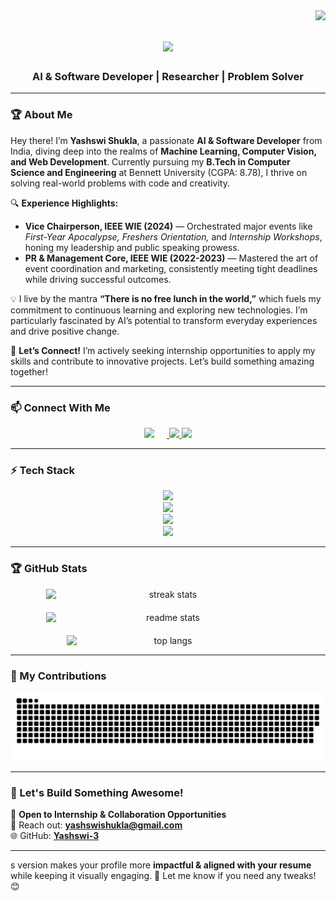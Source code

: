 <img align="right" src="https://visitor-badge.laobi.icu/badge?page_id=yashswi-3.yashswi-3" />

<h1 align="center">
    <img src="https://readme-typing-svg.herokuapp.com/?font=Righteous&size=35&center=true&vCenter=true&width=500&height=70&duration=4000&lines=Hi+There!+👋;+I'm+Yashswi+Shukla!;" />
</h1>

<h3 align="center">AI & Software Developer | Researcher | Problem Solver</h3>

---

### 🏆 About Me  
Hey there! I’m **Yashswi Shukla**, a passionate **AI & Software Developer** from India, diving deep into the realms of **Machine Learning, Computer Vision, and Web Development**. Currently pursuing my **B.Tech in Computer Science and Engineering** at Bennett University (CGPA: 8.78), I thrive on solving real-world problems with code and creativity.

🔍 **Experience Highlights:**  
- **Vice Chairperson, IEEE WIE (2024)** — Orchestrated major events like *First-Year Apocalypse, Freshers Orientation,* and *Internship Workshops*, honing my leadership and public speaking prowess.  
- **PR & Management Core, IEEE WIE (2022-2023)** — Mastered the art of event coordination and marketing, consistently meeting tight deadlines while driving successful outcomes.

💡 I live by the mantra **“There is no free lunch in the world,”** which fuels my commitment to continuous learning and exploring new technologies. I’m particularly fascinated by AI’s potential to transform everyday experiences and drive positive change.

🌟 **Let’s Connect!** I’m actively seeking internship opportunities to apply my skills and contribute to innovative projects. Let’s build something amazing together!

---

### 📫 Connect With Me  
<div align="center"> 
    <a href="mailto:yashswishukla@gmail.com">
        <img src="https://img.shields.io/badge/Gmail-333333?style=for-the-badge&logo=gmail&logoColor=red" style="margin-right: 20px;" />
    </a>
    <a href="https://www.linkedin.com/in/yashswi-shukla-8384ba252/" target="_blank">
        <img src="https://img.shields.io/badge/LinkedIn-0077B5?style=for-the-badge&logo=linkedin&logoColor=white" />
    </a>
    <a href="https://github.com/Yashswi-3" target="_blank">
        <img src="https://img.shields.io/badge/GitHub-171515?style=for-the-badge&logo=github&logoColor=white" />
    </a>
</div>

---

### ⚡ Tech Stack  
<div align="center">
    <!-- Programming Languages -->
    <img src="https://skillicons.dev/icons?i=python,cpp,java,javascript,html,css,sql" />
    <br>
    <!-- Frameworks -->
    <img src="https://skillicons.dev/icons?i=react,nodejs,express,flask" />
    <br>
    <!-- Libraries & Tools -->
    <img src="https://skillicons.dev/icons?i=tensorflow,keras,numpy,pandas,mongodb,mysql" />
    <br>
    <!-- Other Tools -->
    <img src="https://skillicons.dev/icons?i=git,github,vscode,jupyter,linux" />
</div>


---

### 🏆 GitHub Stats  
<div align="center" style="display: flex; flex-direction: column; align-items: center; gap: 20px;">
  <img width="390" src="https://github-readme-streak-stats-salesp07.vercel.app/?user=yashswi-3&count_private=true&theme=react&border_radius=10" alt="streak stats"/>
  
  <img width="390" src="https://github-readme-stats.vercel.app/api?username=Yashswi-3&count_private=true&show_icons=true&theme=react&rank_icon=github&border_radius=10" alt="readme stats" />
  
  <img width="325" src="https://github-readme-stats.vercel.app/api/top-langs/?username=Yashswi-3&hide=HTML&langs_count=8&layout=compact&theme=react&border_radius=10&size_weight=0.5&count_weight=0.5&exclude_repo=github-readme-stats" alt="top langs" />
</div>


---

### 🐍 My Contributions  
<div align="center">
    <img alt="snake eating my contributions" src="github-contribution-grid-snake-dark.svg"/>
</div>

---

### 🚀 Let's Build Something Awesome!  
📌 **Open to Internship & Collaboration Opportunities**  
📩 Reach out: **yashswishukla@gmail.com**  
🌐 GitHub: **[Yashswi-3](https://github.com/Yashswi-3)**  

---

s version makes your profile more **impactful & aligned with your resume** while keeping it visually engaging. 🚀 Let me know if you need any tweaks! 😊
